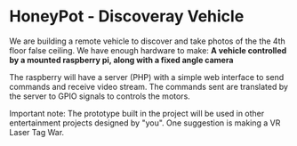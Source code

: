 # HoneyPot - Discoveray Vehicle

We are building a remote vehicle to discover and take photos of the the 4th floor false ceiling.
We have enough hardware to make: **A vehicle controlled by a mounted raspberry pi, along with a fixed angle camera**

The raspberry will have a server (PHP) with a simple web interface to send commands and receive video stream. The commands sent are translated by the server to GPIO signals to controls the motors.

Important note:
The prototype built in the project will be used in other entertainment projects designed by "you". One suggestion is making a VR Laser Tag War.
